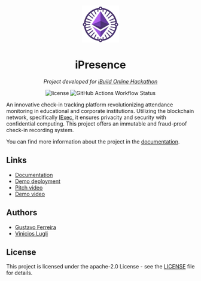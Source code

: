 <p align="center">
  <img src="./docs/static/img/logo.png" width="100" alt="project-logo">
</p>
<p align="center">
	<h1 align="center">iPresence</h1>
</p>
<p align="center">
    <em> Project developed for <a href="https://taikai.network/iExec/hackathons/ibuild/resources">iBuild Online Hackathon</a></em>
</p>
<p align="center">
	<img src="https://img.shields.io/github/license/Bottle-Coders/iPresence?style=default&logo=opensourceinitiative&logoColor=white&color=78DCE8" alt="license">
	<img src="https://img.shields.io/github/actions/workflow/status/Bottle-Coders/iPresence/CI.yml" alt="GitHub Actions Workflow Status">
</p>

<p>An innovative check-in tracking platform revolutionizing attendance monitoring in educational and corporate institutions. Utilizing the blockchain network, specifically <a href="https://iex.ec/">IExec</a>, it ensures privacity and security with confidential computing. This project offers an immutable and fraud-proof check-in recording system.</p>

You can find more information about the project in the [documentation](https://bottle-coders.github.io/iPresence/).

## Links

-   [Documentation](https://bottle-coders.github.io/iPresence/)
-   [Demo deployment](https://ipresence.vercel.app/)
-   [Pitch video](https://youtu.be/C6Knx3dPk0w)
-   [Demo video](https://www.youtube.com/watch?v=W0rheKsxDSw)

## Authors

-   [Gustavo Ferreira](https://github.com/gustavofdeoliveira)
-   [Vinicios Lugli](https://github.com/ViniciosLugli)

## License

This project is licensed under the apache-2.0 License - see the [LICENSE](LICENSE) file for details.
